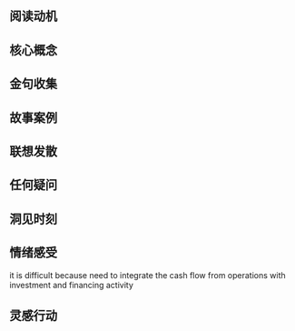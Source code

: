 ## 阅读动机

## 核心概念

## 金句收集

## 故事案例

## 联想发散

## 任何疑问

## 洞见时刻

## 情绪感受

it is difficult because
need to integrate the cash flow from operations
with investment and financing activity

## 灵感行动